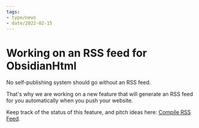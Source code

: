 ```yaml
---
tags:
- type/news
- date/2022-02-15
---
```

   
# Working on an RSS feed for ObsidianHtml   
No self-publishing system should go without an RSS feed.   
   
That's why we are working on a new feature that will generate an RSS feed for you automatically when you push your website.   
   
Keep track of the status of this feature, and pitch ideas here: [Compile RSS Feed](https://github.com/obsidian-html/obsidian-html/issues/21).